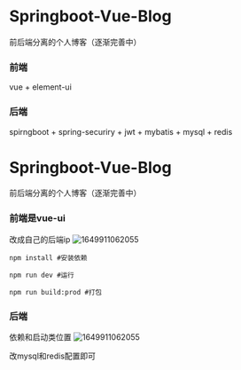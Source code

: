 # Springboot-Vue-Blog
前后端分离的个人博客（逐渐完善中）
### 前端
vue + element-ui

### 后端
spirngboot + spring-securiry + jwt + mybatis + mysql + redis

# Springboot-Vue-Blog
前后端分离的个人博客（逐渐完善中）

### 前端是vue-ui

改成自己的后端ip
![1649911062055](https://user-images.githubusercontent.com/73115010/163314613-d93da7f6-15c8-4458-bd77-7eec7e9d367d.png)

```
npm install #安装依赖

npm run dev #运行

npm run build:prod #打包
```

### 后端
依赖和启动类位置
![1649911062055](https://user-images.githubusercontent.com/73115010/163314655-7db22c05-0e99-4045-b0e1-9440c35afd8d.png)

改mysql和redis配置即可
